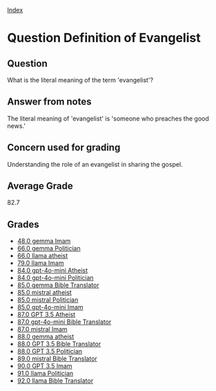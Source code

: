 
[Index](../../index.md)
# Question Definition of Evangelist
## Question
What is the literal meaning of the term 'evangelist'?

## Answer from notes
The literal meaning of 'evangelist' is 'someone who preaches the good news.'

## Concern used for grading
Understanding the role of an evangelist in sharing the gospel.

## Average Grade
82.7

## Grades
 * [48.0 gemma Imam](../answers/gemma_Imam/Definition_of_Evangelist.md)
 * [66.0 gemma Politician](../answers/gemma_Politician/Definition_of_Evangelist.md)
 * [66.0 llama atheist](../answers/llama_atheist/Definition_of_Evangelist.md)
 * [79.0 llama Imam](../answers/llama_Imam/Definition_of_Evangelist.md)
 * [84.0 gpt-4o-mini Atheist](../answers/gpt-4o-mini_Atheist/Definition_of_Evangelist.md)
 * [84.0 gpt-4o-mini Politician](../answers/gpt-4o-mini_Politician/Definition_of_Evangelist.md)
 * [85.0 gemma Bible Translator](../answers/gemma_Bible_Translator/Definition_of_Evangelist.md)
 * [85.0 mistral atheist](../answers/mistral_atheist/Definition_of_Evangelist.md)
 * [85.0 mistral Politician](../answers/mistral_Politician/Definition_of_Evangelist.md)
 * [85.0 gpt-4o-mini Imam](../answers/gpt-4o-mini_Imam/Definition_of_Evangelist.md)
 * [87.0 GPT 3.5 Atheist](../answers/GPT_3.5_Atheist/Definition_of_Evangelist.md)
 * [87.0 gpt-4o-mini Bible Translator](../answers/gpt-4o-mini_Bible_Translator/Definition_of_Evangelist.md)
 * [87.0 mistral Imam](../answers/mistral_Imam/Definition_of_Evangelist.md)
 * [88.0 gemma atheist](../answers/gemma_atheist/Definition_of_Evangelist.md)
 * [88.0 GPT 3.5 Bible Translator](../answers/GPT_3.5_Bible_Translator/Definition_of_Evangelist.md)
 * [88.0 GPT 3.5 Politician](../answers/GPT_3.5_Politician/Definition_of_Evangelist.md)
 * [89.0 mistral Bible Translator](../answers/mistral_Bible_Translator/Definition_of_Evangelist.md)
 * [90.0 GPT 3.5 Imam](../answers/GPT_3.5_Imam/Definition_of_Evangelist.md)
 * [91.0 llama Politician](../answers/llama_Politician/Definition_of_Evangelist.md)
 * [92.0 llama Bible Translator](../answers/llama_Bible_Translator/Definition_of_Evangelist.md)

